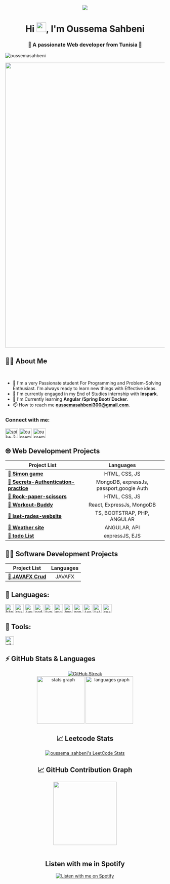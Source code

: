 


<p align="center" >
<img src="https://readme-typing-svg.herokuapp.com/?lines=Hello,+World+!&center=true&size=30">
  </p>

<h1 align="center">Hi <img src="https://blog.joypixels.com/content/images/2019/06/waving_hand_sign_1024.gif" width="30px">, I'm Oussema Sahbeni</h1>

   <h3 align="center"> 🌟 A passionate Web developer from Tunisia 🌟</h3>

<p align="left"> <img src="https://komarev.com/ghpvc/?username=oussemasahbeni&label=Profile%20views&color=0e75b6&style=flat" alt="oussemasahbeni" /> </p>





<div align="center">
<img src="https://user-images.githubusercontent.com/74038190/213910845-af37a709-8995-40d6-be59-724526e3c3d7.gif" width="900">
</div>


## 🙋‍♂️ About Me

<br>

- 🥋 I'm a very Passionate student  For Programming and Problem-Solving Enthusiast. I'm always ready to learn new things with Effective ideas.
- 🔭 I'm currently engaged in my End of Studies internship with **Inspark**.
- 📘 I'm Currently learning **Angular /Spring Boot/ Docker**.
- 📫 How to reach me **oussemasahbeni300@gmail.com**.
<h3 align="left">Connect with me:</h3>
<p align="left">
<a href="https://twitter.com/spike_2002" target="blank"><img align="center" src="https://raw.githubusercontent.com/rahuldkjain/github-profile-readme-generator/master/src/images/icons/Social/twitter.svg" alt="spike_2002" height="30" width="40" /></a>
<a href="https://linkedin.com/in/oussema sahbeni" target="blank"><img align="center" src="https://raw.githubusercontent.com/rahuldkjain/github-profile-readme-generator/master/src/images/icons/Social/linked-in-alt.svg" alt="oussema sahbeni" height="30" width="40" /></a>
<a href="https://fb.com/oussema sahbeni" target="blank"><img align="center" src="https://raw.githubusercontent.com/rahuldkjain/github-profile-readme-generator/master/src/images/icons/Social/facebook.svg" alt="oussema sahbeni" height="30" width="40" /></a>
</p>

## 🌐 Web Development Projects

| Project List | Languages |
| --- | :---: |
| [**🔗 Simon game**](https://github.com/Oussemasahbeni/Simon-Game-Challenge) | HTML, CSS, JS |
| [**🔗 Secrets-Authentication-practice**](https://github.com/Oussemasahbeni/Authenticating-and-security-with-mongoDB-and-expressJs) | MongoDB, expressJs, passport,google Auth |
| [**🔗 Rock-paper-scissors**](https://github.com/Oussemasahbeni/rps-game) | HTML, CSS, JS |
| [**🔗 Workout-Buddy**](https://github.com/Oussemasahbeni/Workout-Tracker-mern-project) | React, ExpressJs, MongoDB |
| [**🔗 iset-rades-website**](https://github.com/Oussemasahbeni/IsetRades) |  TS, BOOTSTRAP, PHP, ANGULAR|
| [**🔗 Weather site**](https://github.com/Oussemasahbeni/Weather-Website) | ANGULAR, API |
| [**🔗 todo List**](https://github.com/Oussemasahbeni/Todo-app-with-expressJS) | expressJS, EJS |

## 👨‍💻 Software Development Projects

| Project List | Languages |
| --- | :---: |
| [**🔗 JAVAFX Crud**](https://github.com/Oussemasahbeni/JavaFXCrud) | JAVAFX |




## 🚀 Languages:

<code><img height="27" src="https://img.shields.io/badge/html5-%23E34F26.svg?style=for-the-badge&logo=html5&logoColor=white" alt="html5" title="HTML5"></code>
<code><img height="27" src="https://img.shields.io/badge/css3-%231572B6.svg?style=for-the-badge&logo=css3&logoColor=white" alt="css3" title="CSS3"></code>
<code><img height="27" src="https://img.shields.io/badge/JavaScript-323330?style=for-the-badge&logo=javascript&logoColor=F7DF1E" alt="javascript" title="JavaScript"></code>
<code><img height="27" src="https://img.shields.io/badge/Node.js-43853D?style=for-the-badge&logo=node.js&logoColor=white" alt="nodejs" title="nodejs"></code>
<code><img height="27" src="https://img.shields.io/badge/TypeScript-007ACC?style=for-the-badge&logo=typescript&logoColor=white" alt="typescript" title="ts"></code>
<code><img height="27" src="https://img.shields.io/badge/Angular-DD0031?style=for-the-badge&logo=angular&logoColor=white" alt="angular" title="angular"></code>
<code><img height="27" src="https://img.shields.io/badge/Bootstrap-563D7C?style=for-the-badge&logo=bootstrap&logoColor=white" alt="bootstrap" title="bootstrap"></code>
<code><img height="27" src="https://img.shields.io/badge/MongoDB-4EA94B?style=for-the-badge&logo=mongodb&logoColor=white" alt="mongodb" title="mongodb"></code>
<code><img height="27" src="https://img.shields.io/badge/Java-ED8B00?style=for-the-badge&logo=openjdk&logoColor=white" alt="java" title="java"></code>
<code><img height="27" src="https://img.shields.io/badge/Tailwind_CSS-38B2AC?style=for-the-badge&logo=tailwind-css&logoColor=white" alt="tailwind CSS" title="tailwind CSS"></code>
<code><img height="27" src="https://img.shields.io/badge/React-20232A?style=for-the-badge&logo=react&logoColor=61DAFB" alt="react" title="react"></code>




## 🔮 Tools:

<img height="27" src="https://user-images.githubusercontent.com/74038190/212281775-b468df30-4edc-4bf8-a4ee-f52e1aaddc86.gif" alt="git" title="GIT">



###
## ⚡ GitHub Stats & Languages

<div align="center">
<a href="https://git.io/streak-stats"><img src="https://streak-stats.demolab.com?user=Oussemasahbeni&theme=dark" alt="GitHub Streak" /></a>

<div align="center">


	

  <img src="https://github-readme-stats.vercel.app/api?username=OussemaSahbeni&hide_title=false&hide_rank=false&show_icons=true&include_all_commits=true&count_private=true&disable_animations=false&theme=dracula&locale=en&hide_border=false" height="150" alt="stats graph"  />
  <img src="https://github-readme-stats.vercel.app/api/top-langs?username=OussemaSahbeni&locale=en&hide_title=false&layout=compact&card_width=320&langs_count=5&theme=dracula&hide_border=false" height="150" alt="languages graph"  />
</div>

## 📈 Leetcode Stats

<div align="center">
	
[![oussema_sahbeni's LeetCode Stats](https://leetcode-stats.vercel.app/api?username=oussema_sahbeni&theme=Dark)](https://github.com/JeremyTsaii/leetcode-stats)
</div>



## 📈 GitHub Contribution Graph

<div align="center">
	 <a href="https://github.com/ashutosh00710/github-readme-activity-graph" title="GitHub Activity Graph">
	  <img height="200px" src="https://github-readme-activity-graph.vercel.app/graph?username=Oussemasahbeni&theme=tokyo-night&radius=16">
  </a>
</div>

 
<br clear="both">

## Listen with me in Spotify
<div align="center">
  <a href="https://spotify-github-profile.vercel.app/api/view?uid=31xb7tg5wvfjlgz5wpoumvjknuhe&cover_image=true&theme=default&show_offline=false&background_color=121212&interchange=false" title="Listen with me on Spotify">
    <img src="https://spotify-github-profile.vercel.app/api/view?uid=31xb7tg5wvfjlgz5wpoumvjknuhe&cover_image=true&theme=default&show_offline=false&background_color=121212&interchange=false" alt="Listen with me on Spotify" />
  </a>
</div>
